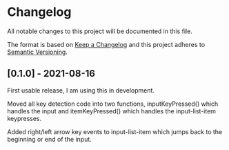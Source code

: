 # Changelog
All notable changes to this project will be documented in this file.
 
The format is based on [Keep a Changelog](http://keepachangelog.com/)
and this project adheres to [Semantic Versioning](http://semver.org/).

## [0.1.0] - 2021-08-16

First usable release, I am using this in development.

Moved all key detection code into two functions, inputKeyPressed() which handles
the input and itemKeyPressed() which handles the input-list-item keypresses.

Added right/left arrow key events to input-list-item which jumps back to the 
beginning or end of the input.

